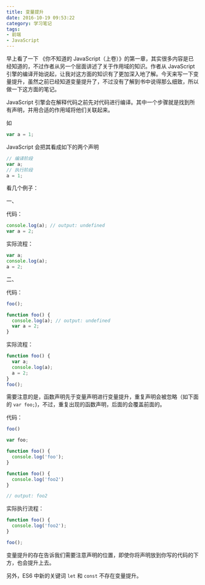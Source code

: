 ```yaml
---
title: 变量提升
date: 2016-10-19 09:53:22
category: 学习笔记
tags:
- 前端
- JavaScript
---
```

早上看了一下 《你不知道的 JavaScript（上卷）》的第一章，其实很多内容是已经知道的，不过作者从另一个层面讲述了关于作用域的知识。作者从 JavaScript 引擎的编译开始说起，让我对这方面的知识有了更加深入地了解。今天来写一下变量提升，虽然之前已经知道变量提升了，不过没有了解到书中说得那么细致，所以做一下这方面的笔记。

JavaScript 引擎会在解释代码之前先对代码进行编译。其中一个步骤就是找到所有声明，并用合适的作用域将他们关联起来。

如

```javascript
var a = 1;
```

JavaScript 会把其看成如下的两个声明

```javascript
// 编译阶段
var a;
// 执行阶段
a = 1;
```

看几个例子：

一、

代码：

```javascript
console.log(a); // output: undefined
var a = 2;
```

实际流程：

```javascript
var a;
console.log(a);
a = 2;
```

二、

代码：

```javascript
foo();

function foo() {
  console.log(a); // output: undefined
  var a = 2;
}
```

实际流程：

```javascript
function foo() {
  var a;
  console.log(a);
  a = 2;
}
foo();
```

需要注意的是，函数声明先于变量声明进行变量提升，重复声明会被忽略（如下面的 `var foo;`)，不过，重复出现的函数声明，后面的会覆盖前面的。

代码：

```javascript
foo()

var foo;

function foo() {
  console.log('foo');
}

function foo() {
  console.log('foo2')
}

// output: foo2
```

实际执行流程：

```javascript
function foo() {
  console.log('foo2');
}

foo();
```

变量提升的存在告诉我们需要注意声明的位置，即使你将声明放到你写的代码的下方，也会提升上去。

另外，ES6 中新的关键词 `let` 和 `const` 不存在变量提升。